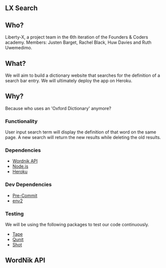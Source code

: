 ## LX Search

## Who?

Liberty-X, a project team in the 6th iteration of the Founders & Coders academy.
Members: Justen Barget, Rachel Black, Huw Davies and Ruth Uwemedimo.

## What?

We will aim to build a dictionary website that searches for the definition of a search bar entry. We will ultimately deploy the app on Heroku.

## Why?

Because who uses an 'Oxford Dictionary' anymore?

### Functionality

User input search term will display the definition of that word on the same page.
A new search will return the new results while deleting the old results.

### Dependencies
 * [Wordnik API](http://developer.wordnik.com/)
 * [Node.js](https://nodejs.org/en/)
 * [Heroku](https://www.heroku.com/)

### Dev Dependencies
 * [Pre-Commit](https://github.com/jish/pre-commit)
 * [env2](https://github.com/dwyl/env2)

### Testing

We will be using the following packages to test our code continuously.
* [Tape](https://github.com/substack/tape)
* [Qunit](https://qunitjs.com/)
* [Shot](https://www.npmjs.com/package/shot)

## WordNik API
